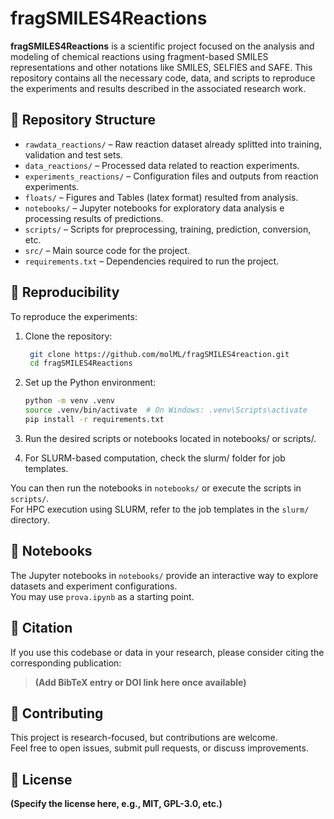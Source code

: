# fragSMILES4Reactions

**fragSMILES4Reactions** is a scientific project focused on the analysis and modeling of chemical reactions using fragment-based SMILES representations and other notations like SMILES, SELFIES and SAFE. This repository contains all the necessary code, data, and scripts to reproduce the experiments and results described in the associated research work.

## 📁 Repository Structure

- `rawdata_reactions/` – Raw reaction dataset already splitted into training, validation and test sets.
- `data_reactions/` – Processed data related to reaction experiments.
- `experiments_reactions/` – Configuration files and outputs from reaction experiments.
- `floats/` – Figures and Tables (latex format) resulted from analysis.
- `notebooks/` – Jupyter notebooks for exploratory data analysis e processing results of predictions.
- `scripts/` – Scripts for preprocessing, training, prediction, conversion, etc.
- `src/` – Main source code for the project.
- `requirements.txt` – Dependencies required to run the project.

## 🧪 Reproducibility

To reproduce the experiments:

1. Clone the repository:

   ```bash
    git clone https://github.com/molML/fragSMILES4reaction.git
    cd fragSMILES4Reactions
    ```

2. Set up the Python environment:

    ```bash
    python -m venv .venv
    source .venv/bin/activate  # On Windows: .venv\Scripts\activate
    pip install -r requirements.txt
    ```

3. Run the desired scripts or notebooks located in notebooks/ or scripts/.

4. For SLURM-based computation, check the slurm/ folder for job templates.

You can then run the notebooks in `notebooks/` or execute the scripts in `scripts/`.  
For HPC execution using SLURM, refer to the job templates in the `slurm/` directory.

## 📓 Notebooks

The Jupyter notebooks in `notebooks/` provide an interactive way to explore datasets and experiment configurations.  
You may use `prova.ipynb` as a starting point.

## 💬 Citation

If you use this codebase or data in your research, please consider citing the corresponding publication:

> **(Add BibTeX entry or DOI link here once available)**

## 🤝 Contributing

This project is research-focused, but contributions are welcome.  
Feel free to open issues, submit pull requests, or discuss improvements.

## 📜 License

**(Specify the license here, e.g., MIT, GPL-3.0, etc.)**
